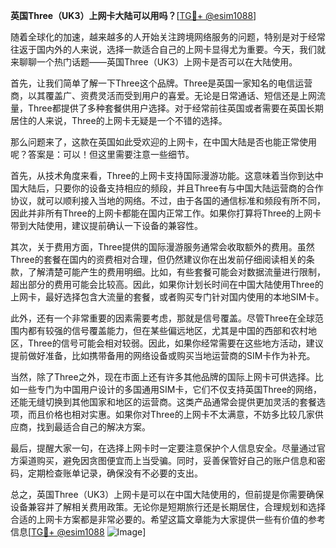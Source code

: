 **英国Three（UK3）上网卡大陆可以用吗？**[[TG💪+ @esim1088](https://t.me/s/esim1088)]

随着全球化的加速，越来越多的人开始关注跨境网络服务的问题，特别是对于经常往返于国内外的人来说，选择一款适合自己的上网卡显得尤为重要。今天，我们就来聊聊一个热门话题——英国Three（UK3）上网卡是否可以在大陆使用。

首先，让我们简单了解一下Three这个品牌。Three是英国一家知名的电信运营商，以其覆盖广、资费灵活而受到用户的喜爱。无论是日常通话、短信还是上网流量，Three都提供了多种套餐供用户选择。对于经常前往英国或者需要在英国长期居住的人来说，Three的上网卡无疑是一个不错的选择。

那么问题来了，这款在英国如此受欢迎的上网卡，在中国大陆是否也能正常使用呢？答案是：可以！但这里需要注意一些细节。

首先，从技术角度来看，Three的上网卡支持国际漫游功能。这意味着当你到达中国大陆后，只要你的设备支持相应的频段，并且Three有与中国大陆运营商的合作协议，就可以顺利接入当地的网络。不过，由于各国的通信标准和频段有所不同，因此并非所有Three的上网卡都能在国内正常工作。如果你打算将Three的上网卡带到大陆使用，建议提前确认一下设备的兼容性。

其次，关于费用方面，Three提供的国际漫游服务通常会收取额外的费用。虽然Three的套餐在国内的资费相对合理，但仍然建议你在出发前仔细阅读相关的条款，了解清楚可能产生的费用明细。比如，有些套餐可能会对数据流量进行限制，超出部分的费用可能会比较高。因此，如果你计划长时间在中国大陆使用Three的上网卡，最好选择包含大流量的套餐，或者购买专门针对国内使用的本地SIM卡。

此外，还有一个非常重要的因素需要考虑，那就是信号覆盖。尽管Three在全球范围内都有较强的信号覆盖能力，但在某些偏远地区，尤其是中国的西部和农村地区，Three的信号可能会相对较弱。因此，如果你经常需要在这些地方活动，建议提前做好准备，比如携带备用的网络设备或购买当地运营商的SIM卡作为补充。

当然，除了Three之外，现在市面上还有许多其他品牌的国际上网卡可供选择。比如一些专门为中国用户设计的多国通用SIM卡，它们不仅支持英国Three的网络，还能无缝切换到其他国家和地区的运营商。这类产品通常会提供更加灵活的套餐选项，而且价格也相对实惠。如果你对Three的上网卡不太满意，不妨多比较几家供应商，找到最适合自己的解决方案。

最后，提醒大家一句，在选择上网卡时一定要注意保护个人信息安全。尽量通过官方渠道购买，避免因贪图便宜而上当受骗。同时，妥善保管好自己的账户信息和密码，定期检查账单记录，确保没有不必要的支出。

总之，英国Three（UK3）上网卡是可以在中国大陆使用的，但前提是你需要确保设备兼容并了解相关费用政策。无论你是短期旅行还是长期居住，合理规划和选择合适的上网卡方案都是非常必要的。希望这篇文章能为大家提供一些有价值的参考信息[[TG💪+ @esim1088](https://t.me/s/esim1088) ![Image](https://i.postimg.cc/4NQfJmqS/Snipaste-2025-05-13-00-14-12.png)]